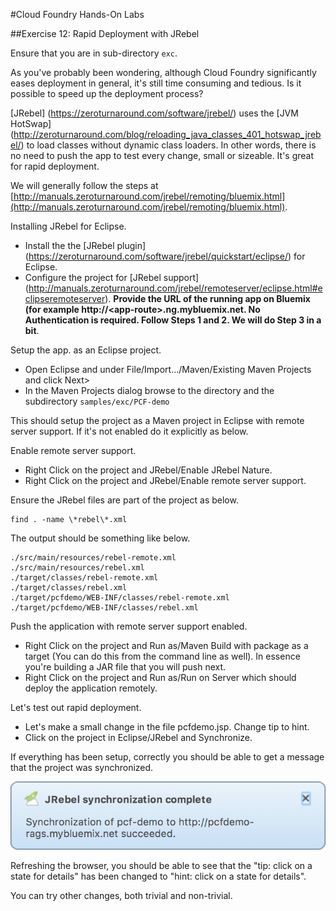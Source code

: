 #Cloud Foundry Hands-On Labs

##Exercise 12: Rapid Deployment with JRebel

Ensure that you are in sub-directory `exc`.

As you've probably been wondering, although Cloud Foundry significantly eases deployment in general, it's still time consuming and tedious. Is it possible to speed up the deployment process?

[JRebel] (https://zeroturnaround.com/software/jrebel/) uses the [JVM HotSwap] (http://zeroturnaround.com/blog/reloading_java_classes_401_hotswap_jrebel/) to load classes without dynamic class loaders. In other words, there is no need to push the app to test every change, small or sizeable. It's great for rapid deployment.

We will generally follow the steps at [http://manuals.zeroturnaround.com/jrebel/remoting/bluemix.html](http://manuals.zeroturnaround.com/jrebel/remoting/bluemix.html).

Installing JRebel for Eclipse.

* Install the the [JRebel plugin] (https://zeroturnaround.com/software/jrebel/quickstart/eclipse/) for Eclipse.
* Configure the project for [JRebel support] (http://manuals.zeroturnaround.com/jrebel/remoteserver/eclipse.html#eclipseremoteserver).  **Provide the URL of the running app on Bluemix (for example http://\<app-route\>.ng.mybluemix.net. No Authentication is required. Follow Steps 1 and 2. We will do Step 3 in a bit**.

Setup the app. as an Eclipse project.

* Open Eclipse and under File/Import.../Maven/Existing Maven Projects and click Next>
* In the Maven Projects dialog browse to the directory and the subdirectory `samples/exc/PCF-demo` 

This should setup the project as a Maven project in Eclipse with remote server support. If it's not enabled do it explicitly as below.

Enable remote server support.

* Right Click on the project and JRebel/Enable JRebel Nature.
* Right Click on the project and JRebel/Enable remote server support.

Ensure the JRebel files are part of the project as below.

```
find . -name \*rebel\*.xml
```

The output should be something like below.

```
./src/main/resources/rebel-remote.xml
./src/main/resources/rebel.xml
./target/classes/rebel-remote.xml
./target/classes/rebel.xml
./target/pcfdemo/WEB-INF/classes/rebel-remote.xml
./target/pcfdemo/WEB-INF/classes/rebel.xml
```

Push the application with remote server support enabled.

* Right Click on the project and Run as/Maven Build with package as a target (You can do this from the command line as well). In essence you're building a JAR file that you will push next.
* Right Click on the project and Run as/Run on Server which should deploy the application remotely.


Let's test out rapid deployment.

* Let's make a small change in the file pcfdemo.jsp. Change tip to hint.
* Click on the project in Eclipse/JRebel and Synchronize.

If everything has been setup, correctly you should be able to get a message that the project was synchronized.

<img src="../../images/JRebelSynchronized.tiff">

Refreshing the browser, you should be able to see that the "tip: click on a state for details" has been changed to "hint: click on a state for details".

You can try other changes, both trivial and non-trivial.